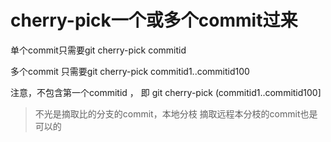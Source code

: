 # cherry-pick一个或多个commit过来

单个commit只需要git cherry-pick commitid

多个commit 只需要git cherry-pick commitid1..commitid100

注意，不包含第一个commitid ， 即  git cherry-pick (commitid1..commitid100]


> 不光是摘取比的分支的commit，本地分枝 摘取远程本分枝的commit也是可以的